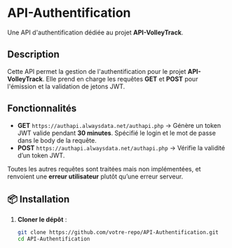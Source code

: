 # API-Authentification

Une API d'authentification dédiée au projet **API-VolleyTrack**.

## Description

Cette API permet la gestion de l'authentification pour le projet **API-VolleyTrack**. Elle prend en charge les requêtes **GET** et **POST** pour l'émission et la validation de jetons JWT.

## Fonctionnalités

- **GET** `https://authapi.alwaysdata.net/authapi.php` → Génère un token JWT valide pendant **30 minutes**. Spécifié le login et le mot de passe dans le body de la requête.
- **POST** `https://authapi.alwaysdata.net/authapi.php` → Vérifie la validité d’un token JWT.

Toutes les autres requêtes sont traitées mais non implémentées, et renvoient une **erreur utilisateur** plutôt qu’une erreur serveur.

## 📦 Installation

1. **Cloner le dépôt** :
   ```sh
   git clone https://github.com/votre-repo/API-Authentification.git
   cd API-Authentification
